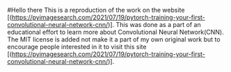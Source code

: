 #Hello there 
This is a reproduction of the work on the website [(https://pyimagesearch.com/2021/07/19/pytorch-training-your-first-convolutional-neural-network-cnn/)].
This was done as a part of an educational effort to learn more about Convolutional Neural Network(CNN).
The MIT license is added not make it a part of my own original work but to encourage people interested in it to visit this site [(https://pyimagesearch.com/2021/07/19/pytorch-training-your-first-convolutional-neural-network-cnn/)].
